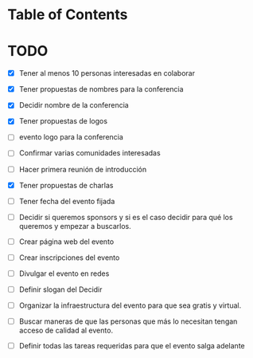 
# Table of Contents

# TODO 

-   [X] Tener al menos 10 personas interesadas en colaborar
-   [X] Tener propuestas de nombres para la conferencia
-   [X] Decidir nombre de la conferencia
-   [X] Tener propuestas de logos
-   [ ] evento logo para la conferencia
-   [ ] Confirmar varias comunidades interesadas
-   [ ] Hacer primera reunión de introducción
-   [X] Tener propuestas de charlas
-   [ ] Tener fecha del evento fijada
-   [ ] Decidir si queremos sponsors y si es el caso decidir para qué los queremos y empezar a buscarlos.
-   [ ] Crear página web del evento
-   [ ] Crear inscripciones del evento
-   [ ] Divulgar el evento en redes
-   [ ] Definir slogan del Decidir
-   [ ] Organizar la infraestructura del evento para que sea gratis y virtual.
-   [ ] Buscar maneras de que las personas que más lo necesitan tengan acceso de calidad al evento.
-   [ ] Definir todas las tareas requeridas para que el evento salga adelante

